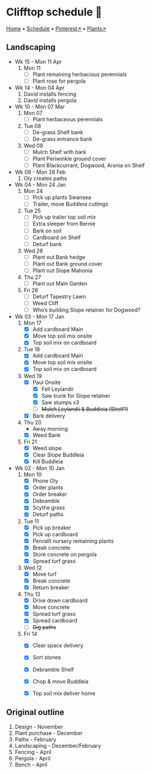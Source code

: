 # Clifftop schedule 📆

[Home](https://notes.grwd.uk/clifftop) • [Schedule](https://notes.grwd.uk/clifftop-schedule) • [Pinterest↗](https://www.pinterest.co.uk/NatureWorksGarden/clifftop/) • [Plants↗](https://bit.ly/clifftop-plants)

## Landscaping

* Wk 15 - Mon 11 Apr
    1. Mon 11
        * [ ] Plant remaining herbacious perennials
        * [ ] Plant rose for pergola
* Wk 14 - Mon 04 Apr
    1. David installs fencing
    2. David installs pergola
* Wk 10 - Mon 07 Mar
    1. Mon 07
        * [ ] Plant herbaceous perennials
    3. Tue 08
        * [ ] De-grass Shelf bank
        * [ ] De-grass entrance bank
    2. Wed 09
        * [ ] Mulch Shelf with bark
        * [ ] Plant Periwinkle ground cover
        * [ ] Plant Blackcurrant, Dogwood, Aronia on Shelf
* Wk 09 - Mon 28 Feb
    1. Oly creates paths
* Wk 04 - Mon 24 Jan
    1. Mon 24
        * [ ] Pick up plants Swansea
        * [ ] Trailer, move Buddleia cuttings
    2. Tue 25
        * [ ] Pick up trailer top soil mix
        * [ ] Extra sleeper from Bernie
        * [ ] Bark on soil
        * [ ] Cardboard on Shelf
        * [ ] Deturf bank
    3. Wed 26
        * [ ] Plant out Bank hedge
        * [ ] Plant out Bank ground cover
        * [ ] Plant out Slope Mahonia
    4. Thu 27
        * [ ] Plant out Main Garden
    5. Fri 28
        * [ ] Deturf Tapestry Lawn
        * [ ] Weed Cliff
        * [ ] Who’s building Slope retainer for Dogwood?
* Wk 03 - Mon 17 Jan
    1. Mon 17
        * [x] Add cardboard Main
        * [x] Move top soil mix onsite
        * [x] Top soil mix on cardboard
    2. Tue 18
        * [x] Add cardboard Main
        * [x] Move top soil mix onsite
        * [x] Top soil mix on cardboard
    3. Wed 19
        * [x] Paul Onsite
            * [x] Fell Leylandii
            * [x] Saw trunk for Slope retainer
            * [x] Saw stumps x3
            * [ ] ~~Mulch Leylandii & Buddleia (Shelf?)~~
        * [x] Bark delivery
    4. Thu 20
        * Away morning
        * [x] Weed Bank
    5. Fri 21
        * [x] Weed slope
        * [x] Clear Slope Buddleia
        * [x] Kill Buddleia
* Wk 02 - Mon 10 Jan
    1. Mon 10
        * [x] Phone Oly
        * [x] Order plants
        * [x] Order breaker
        * [x] Debramble
        * [x] Scythe grass
        * [x] Deturf paths
    2. Tue 11
        * [x] Pick up breaker
        * [x] Pick up cardboard
        * [x] Penrallt nursery remaining plants
        * [x] Break concrete
        * [x] Store concrete on pergola
        * [x] Spread turf grass
    3. Wed 12
        * [x] Move turf
        * [x] Break concrete
        * [x] Return breaker
    4. Thu 13
        * [x] Drive down cardboard
        * [x] Move concrete
        * [x] Spread turf grass
        * [x] Spread cardboard
        * [ ] ~~Dig paths~~
    5. Fri 14
        * [x] Clear space delivery
        * [x] Sort stones
        * [x] Debramble Shelf
        * [x] Chop & move Buddleia
        * [x] Top soil mix deliver home


## Original outline

1. Design - November
2. Plant purchase - December
3. Paths - February
4. Landscaping - December/February
5. Fencing - April
6. Pergola - April
7. Bench - April

